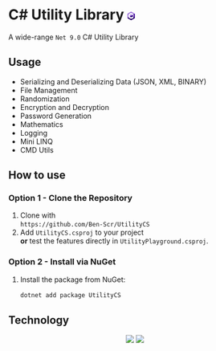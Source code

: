 # C# Utility Library <img src="UtilityCS/logo.png" width="3%" align="center"/>
A wide-range `Net 9.0` C# Utility Library

## Usage
- Serializing and Deserializing Data (JSON, XML, BINARY)
- File Management
- Randomization
- Encryption and Decryption
- Password Generation
- Mathematics
- Logging
- Mini LINQ
- CMD Utils

## How to use

### Option 1 - Clone the Repository
1. Clone with  
   `https://github.com/Ben-Scr/UtilityCS`
2. Add `UtilityCS.csproj` to your project  
   **or** test the features directly in `UtilityPlayground.csproj`.

### Option 2 - Install via NuGet
1. Install the package from NuGet:
   ```bash
   dotnet add package UtilityCS

## Technology
<p align="center">
<img src="Docs/NET 9.0 Zoomed.png" width="10%">
<img src="Docs/C# 13.0 Zoomed.png" width="10%">
</p>
